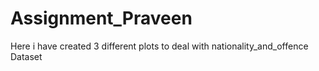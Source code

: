 # Assignment_Praveen
Here i have created 3 different plots to deal with nationality_and_offence Dataset
